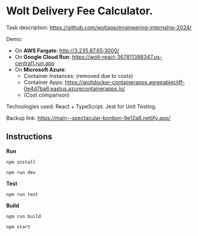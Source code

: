 # Wolt Delivery Fee Calculator.

Task description: https://github.com/woltapp/engineering-internship-2024/

Demo:

- On **AWS Fargate**: http://3.235.87.65:3000/
- On **Google Cloud Run**: https://wolt-react-367811388347.us-central1.run.app
- On **Microsoft Azure**:
  - Container Instances: (removed due to costs)
  - Container Apps: https://woltdocker-containerapps.agreeablecliff-0e4d7ba6.eastus.azurecontainerapps.io/
  - (Cost comparison)

Technologies used: React + TypeScript. Jest for Unit Testing.

Backup link: https://main--spectacular-bonbon-9e12a8.netlify.app/

## Instructions

**Run**

`npm install`

`npm run dev`

**Test**

`npm run test`

**Build**

`npm run build`

`npm start`
